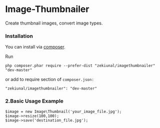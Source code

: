 Image-Thumbnailer
=================

Create thumbnail images, convert image types.

### Installation

You can install via [composer](http://getcomposer.org/download/).

Run
```
php composer.phar require --prefer-dist "zekiunal/imagethumbnailer" "dev-master"
```

or add to require section of `composer.json:`

```
"zekiunal/imagethumbnailer": "dev-master"
```
### 2.Basic Usage Example
```
$image = new Image\Thumbnail('your_image_file.jpg');
$image->resize(100,100);
$image->save('destination_file.jpg');
```
